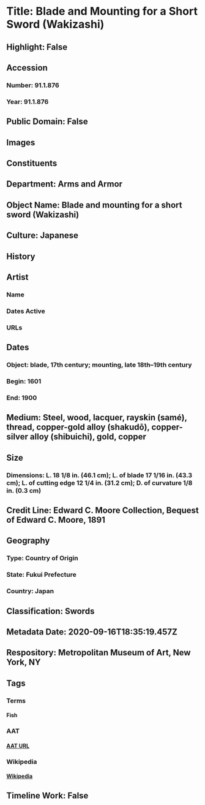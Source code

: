 # Title: Blade and Mounting for a Short Sword (Wakizashi)
## Highlight: False
## Accession
### Number: 91.1.876
### Year: 91.1.876
## Public Domain: False
## Images
## Constituents
## Department: Arms and Armor
## Object Name: Blade and mounting for a short sword (Wakizashi)
## Culture: Japanese
## History
## Artist
### Name
### Dates Active
### URLs
## Dates
### Object: blade, 17th century; mounting, late 18th–19th century
### Begin: 1601
### End: 1900
## Medium: Steel, wood, lacquer, rayskin (samé), thread, copper-gold alloy (shakudō), copper-silver alloy (shibuichi),  gold, copper
## Size
### Dimensions: L. 18 1/8 in. (46.1 cm); L. of blade 17 1/16 in. (43.3 cm); L. of cutting edge 12 1/4 in. (31.2 cm); D. of curvature 1/8 in. (0.3 cm)
## Credit Line: Edward C. Moore Collection, Bequest of Edward C. Moore, 1891
## Geography
### Type: Country of Origin
### State: Fukui Prefecture
### Country: Japan
## Classification: Swords
## Metadata Date: 2020-09-16T18:35:19.457Z
## Respository: Metropolitan Museum of Art, New York, NY
## Tags
### Terms
#### Fish
### AAT
#### [AAT URL](http://vocab.getty.edu/page/aat/300266085)
### Wikipedia
#### [Wikipedia]()
## Timeline Work: False